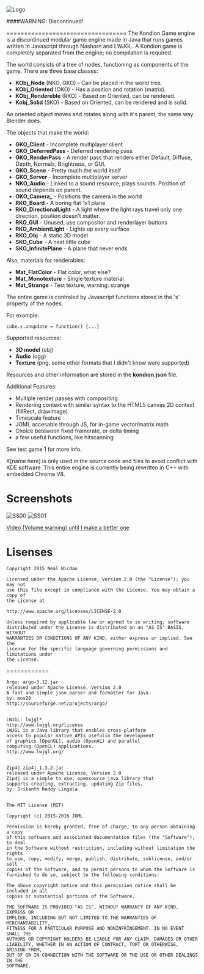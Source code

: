 ![Logo](http://vendalenger.x10host.com/img/Kondion_github.png)

####WARNING: Discontinued!

==================================
The Kondion Game engine is a discontinued modular game engine made in Java that runs games written in Javascript through Nashorn and LWJGL. A Kondion game is completely separated from the engine; no compilation is required.

The world consists of a tree of nodes, functioning as components of the game.
There are three base classes:
+ **KObj_Node**				(NKO, GKO)	- Can be placed in the world tree.
+ **KObj_Oriented**		(OKO)				- Has a position and rotation (matrix).
+ **KObj_Rendereble**	(RKO)				- Based on Oriented, can be rendered.
+ **Kobj_Solid**			(SKO)				- Based on Oriented, can be rendered and is solid.

An oriented object moves and rotates along with it's parent, the same way Blender does.

The objects that make the world:
+ **GKO_Client**				- Incomplete multiplayer client
+ **GKO_DeferredPass**	- Deferred rendering pass
+ **GKO_RenderPass**		- A render pass that renders either Default, Diffuse, Depth, Normals, Brightness, or GUI.
+ **GKO_Scene**					- Pretty much the world itself
+ **GKO_Server**				- Incomplete multiplayer server
+ **NKO_Audio**					- Linked to a sound resource, plays sounds. Position of sound depends on parent.
+ **OKO_Camera_**				- Positions the camera in the world
+ **RKO_Board**					- A boring flat 1x1 plane
+ **RKO_DirectionalLight**	- A light where the light rays travel only one direction, position doesn't matter.
+ **RKO_GUI**						- Unused, use compositor and renderlayer buttons
+ **RKO_AmbientLight**	- Lights up every surface 
+ **RKO_Obj**						- A static 3D model
+ **SKO_Cube**					- A neat little cube
+ **SKO_InfinitePlane**	- A plane that never ends

Also, materials for renderables:
+ **Mat_FlatColor**		- Flat color, what else?
+ **Mat_Monotexture**	- Single texture material
+ **Mat_Strange**		- Test texture, warning: strange

The entire game is controled by Javascript functions stored in the 's' property of the nodes.

For example:

    cube.s.onupdate = function() {...}

Supported resources:
+ **3D model** (obj)
+ **Audio** (ogg)
+ **Texture** (png, some other formats that I didn't know were supported)

Resources and other information are stored in the **kondion.json** file.

Additional Features:
+ Multiple render passes with compositing
+ Rendering context with similar syntax to the HTML5 canvas 2D context (fillRect, drawImage)
+ Timescale feature
+ JOML accesable through JS, for in-game vector/matrix math
+ Choice beteween fixed framerate, or delta timing
+ a few useful functions, like hitscanning

See test game 1 for more info.

K[name here] is only used in the source code and files to avoid conflict with KDE software.
This entire engine is currently being rewritten in C++ with embedded Chrome V8.

Screenshots
==================================

![SS00](http://vendalenger.x10host.com/img/Kondion_Screen00.png)
![SS01](http://vendalenger.x10host.com/img/Kondion_Screen01.png)

[Video (Volume warning) until I make a better one](https://www.youtube.com/watch?v=YGj1V-vn7fI)

Lisenses
==================================

    Copyright 2015 Neal Nicdao

    Licensed under the Apache License, Version 2.0 (the "License"); you may not
    use this file except in compliance with the License. You may obtain a copy of
    the License at

    http://www.apache.org/licenses/LICENSE-2.0

    Unless required by applicable law or agreed to in writing, software
    distributed under the License is distributed on an "AS IS" BASIS, WITHOUT
    WARRANTIES OR CONDITIONS OF ANY KIND, either express or implied. See the
    License for the specific language governing permissions and limitations under
    the License.

============

    Argo: argo-3.12.jar
    released under Apache License, Version 2.0
    A fast and simple json parser and formatter for Java.
    by: mos20
    http://sourceforge.net/projects/argo/


    LWJGL: lwjgl*
    http://www.lwjgl.org/license
    LWJGL is a Java library that enables cross-platform
    access to popular native APIs usefulin the development
    of graphics (OpenGL), audio (OpenAL) and parallel
    computing (OpenCL) applications.
    http://www.lwjgl.org/


    Zip4j zip4j_1.3.2.jar
    released under Apache License, Version 2.0
    Zip4j is a simple to use, opensource java library that
    supports creating, extracting, updating Zip files.
    by: Srikanth Reddy Lingala


    The MIT License (MIT)

    Copyright (c) 2015-2016 JOML
    
    Permission is hereby granted, free of charge, to any person obtaining a copy
    of this software and associated documentation files (the "Software"), to deal
    in the Software without restriction, including without limitation the rights
    to use, copy, modify, merge, publish, distribute, sublicense, and/or sell
    copies of the Software, and to permit persons to whom the Software is
    furnished to do so, subject to the following conditions:

    The above copyright notice and this permission notice shall be included in all
    copies or substantial portions of the Software.

    THE SOFTWARE IS PROVIDED "AS IS", WITHOUT WARRANTY OF ANY KIND, EXPRESS OR
    IMPLIED, INCLUDING BUT NOT LIMITED TO THE WARRANTIES OF MERCHANTABILITY,
    FITNESS FOR A PARTICULAR PURPOSE AND NONINFRINGEMENT. IN NO EVENT SHALL THE
    AUTHORS OR COPYRIGHT HOLDERS BE LIABLE FOR ANY CLAIM, DAMAGES OR OTHER
    LIABILITY, WHETHER IN AN ACTION OF CONTRACT, TORT OR OTHERWISE, ARISING FROM,
    OUT OF OR IN CONNECTION WITH THE SOFTWARE OR THE USE OR OTHER DEALINGS IN THE
    SOFTWARE.
